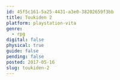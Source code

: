 ```yaml
---
id: 45f5c161-5a25-4431-a3e0-38202659f3bb
title: Toukiden 2
platform: playstation-vita
genre:
  - rpg
digital: false
physical: true
guide: false
pending: false
posted: 2017-05-16
slug: toukiden-2
---
```

